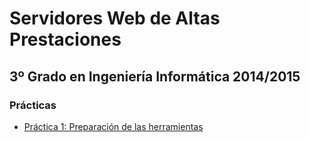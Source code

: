 Servidores Web de Altas Prestaciones
====================================
3º Grado en Ingeniería Informática 2014/2015
--------------------------------------------

### Prácticas
* [Práctica 1: Preparación de las herramientas](Practica1/README.md)
